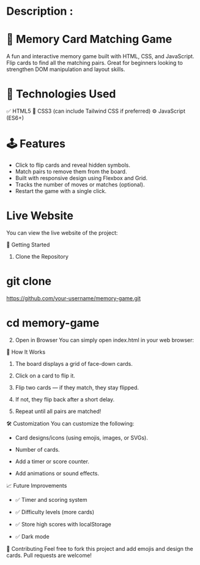 # Description :
# 🧠 Memory Card Matching Game
A fun and interactive memory game built with HTML, CSS, and JavaScript. Flip cards to find all the matching pairs. Great for beginners looking to strengthen DOM manipulation and layout skills.
 
# 🔧 Technologies Used
✅ HTML5
🎨 CSS3 (can include Tailwind CSS if preferred)
⚙️ JavaScript (ES6+)

# 🕹️ Features
* Click to flip cards and reveal hidden symbols.
* Match pairs to remove them from the board.
* Built with responsive design using Flexbox and Grid.
* Tracks the number of moves or matches (optional).
* Restart the game with a single click.

# Live Website
You can view the live website of the project: 

🚀 Getting Started
1. Clone the Repository
# git clone 
https://github.com/your-username/memory-game.git

# cd memory-game
2. Open in Browser
You can simply open index.html in your web browser:

📜 How It Works
1. The board displays a grid of face-down cards.

2. Click on a card to flip it.

3. Flip two cards — if they match, they stay flipped.

4. If not, they flip back after a short delay.

5. Repeat until all pairs are matched!

🛠️ Customization
You can customize the following:

* Card designs/icons (using emojis, images, or SVGs).

* Number of cards.

* Add a timer or score counter.

* Add animations or sound effects.

📈 Future Improvements
* ✅ Timer and scoring system

* ✅ Difficulty levels (more cards)

* ✅ Store high scores with localStorage

* ✅ Dark mode

🤝 Contributing
Feel free to fork this project and add emojis and design the cards. Pull requests are welcome!





